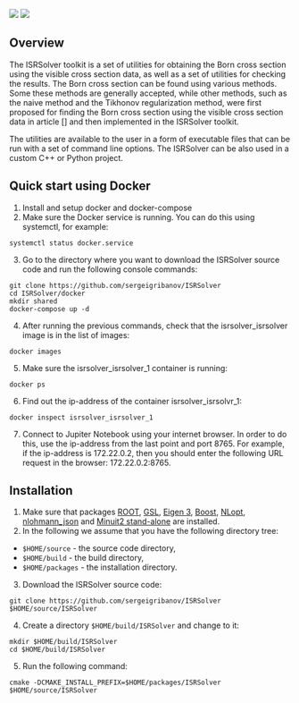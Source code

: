 
![](figures/badge_license_gpl3.svg)
![](figures/badge_linux_passed.svg)

## Overview

The ISRSolver toolkit is a set of utilities for obtaining the Born cross section using the visible cross section data, as well as a set of utilities for checking the results. The Born cross section can be found using various methods. Some these methods are generally accepted, while other methods, such as the naive method and the Tikhonov regularization method, were first proposed for finding the Born cross section using the visible cross section data in article [] and then implemented in the ISRSolver toolkit.

The utilities are available to the user in a form of executable files that can be run with a set of command line options. The ISRSolver can be also used in a custom C++ or Python project.

## Quick start using Docker
1. Install and setup docker and docker-compose
2. Make sure the Docker service is running. You can do this using systemctl, for example:
  ```console
  systemctl status docker.service
  ```
3. Go to the directory where you want to download the ISRSolver source code and run the following console commands:
  ```console
  git clone https://github.com/sergeigribanov/ISRSolver
  cd ISRSolver/docker
  mkdir shared
  docker-compose up -d
  ```
4. After running the previous commands, check that the isrsolver_isrsolver image is in the list of images: 
  ```console
  docker images
  ```
5. Make sure the isrsolver_isrsolver_1 container is running:
  ```console
  docker ps
  ```
6. Find out the ip-address of the container isrsolver_isrsolvr_1:
  ```console
  docker inspect isrsolver_isrsolver_1
  ```
7. Connect to Jupiter Notebook using your internet browser. In order to do this, use the ip-address from the last point and port 8765. For example, if the ip-address is 172.22.0.2, then you should enter the following URL request in the browser: 172.22.0.2:8765.

## Installation
1. Make sure that packages [ROOT](https://root.cern "ROOT - Data Analysis Framework"), [GSL](https://www.gnu.org/software/gsl "GSL - GNU Scientific Library"), [Eigen 3](https://eigen.tuxfamily.org/index.php?title=Main_Page "Eigen - C++ template library for linear algebra"), [Boost](https://www.boost.org "Boost - free peer-reviewed portable C++ source libraries"), [NLopt](https://nlopt.readthedocs.io/en/latest "NLopt - free/open-source library for nonlinear optimization"), [nlohmann_json](https://github.com/nlohmann/json "JSON for Modern C++") and [Minuit2 stand-alone](https://github.com/GooFit/Minuit2 "Stand-alone Minuit2") are installed.
2. In the following we assume that you have the following directory tree:
 - ```$HOME/source``` - the source code directory,
 - ```$HOME/build``` - the build directory,
 - ```$HOME/packages``` - the installation directory.

3. Download the ISRSolver source code:
  ```console
  git clone https://github.com/sergeigribanov/ISRSolver $HOME/source/ISRSolver
  ```
4. Create a directory ```$HOME/build/ISRSolver``` and change to it:
  ```console
  mkdir $HOME/build/ISRSolver
  cd $HOME/build/ISRSolver
  ```
 5. Run the following command:
  ```console
  cmake -DCMAKE_INSTALL_PREFIX=$HOME/packages/ISRSolver $HOME/source/ISRSolver
  ```

<!-- ## Relationship between Born and visible cross section -->
<!-- Precise measurement of the inclusive cross section of an e+e- annihilation to hadrons is -->
<!-- the main goal of the experiments carried out with the CMD-3 detector at the VEPP-2000 collider.  -->
<!-- This cross section is of interest in connection with the measurement of the fine structure constant  -->
<!-- and the problem of the muon anomalous magnetic moment. The inclusive cross section of an e+e-  -->
<!-- annihilation to hadrons is considered as the sum of the cross sections for exclusive processes  -->
<!-- of e+e- annihilation into different hadronic states. In the experiments carried out with the CMD-3  -->
<!-- detector, the visible cross section <img src="https://render.githubusercontent.com/render/math?math=\large{\sigma_{\rm vis}}"> -->
<!-- is measured, while the Born cross section <img src="https://render.githubusercontent.com/render/math?math=\large{\sigma_{\rm Born}}"> -->
<!-- is of interest. The visible and Born cross sections are related by the following integral equation: -->

<!-- ![equation Kuraev-Fadin](figures/equation1KuraevFadin.png) -->

<!-- where <img src="https://render.githubusercontent.com/render/math?math=\large{\varepsilon(x, s)}"> is a detection efficiency that depends on  -->
<!-- center-of-mass energy <img src="https://render.githubusercontent.com/render/math?math=\large{\sqrt{s}}"> and the energy fraction carried -->
<!-- away by initial state radiation (ISR). Equation (1) were first obtained by E.A. Kuraev amd V.S. Fadin in the work [1]. -->

<!-- It should be noted that the center-of-mass energy is known with some accuracy. This accuracy is determined by the spread of particle energies in each beam and the accuracy of energy measurement. Typical standard deviation of the center-of-mass energy in the case of VEPP-2000 is about 1-3 MeV. Thus, instead of equation (1), the relationship between the visible and Born cross sections is given by equation (2): -->
<!-- ![equation Kuraev-Fadin](figures/equation2KuraevFadinBlured.png) -->

<!-- where <img src="https://render.githubusercontent.com/render/math?math=\large{\sigma_{E}(s)}"> is the center-of-mass energy standard deviation. Note that for smooth energy dependences of the cross section, the energy spread can be neglected and equation (1) can be used to relate the visible and Born cross sections. -->

<!-- ## Methods for obtaining the Born cross section using the visible cross section data  -->

<!-- The most common methods for obtaining the Born cross section using the visible cross section data are the iterative calculation of the radiative correction and the visible cross section fit using qquations (1) or (2), where the Born cross section is specified in some model.  -->

<!-- Equations (1) and (2) can be reduced to a system of linear equations. To reach this goal, it is necessary to interpolate the unknown Born cross section and express the interpolation coefficients in terms of the unknown values of the Born cross section at the energy points where the visible cross section is measured. Then the interpolation of the Born cross section must be substituted into equation (1) or (2). After integration, a system of linear equations for the unknown values of the Born cross section is obtained. This system can be solved directly. This method of finding the Born section is referred to below as the **naive method**. However, it is known that the problem of finding a numerical solution to Fredholm (Volterra) integral equations of the first kind is an ill-posed problem. Equations (1) and (2) are just integral equations of the first kind. Usually, in the case of ill-posed problem, even small perturbations in the right-hand side of the considered equation can lead to large changes in the numerical solution. However, it can be easily shown that in the case of equation (1), the ill-posedness of the problem can be neglected (i.e. equation can be solved with high accuracy using the naive method), since the kernel of the integral operator decreases rapidly with increasing x. In the case of equation (2), the ill-posedness of the problem can be neglected only if the energy spread is much less than the distance between the energy points. Otherwise, to solve equations (1) or (2), it is necessary to use regularization methods, for example, the Tikhonov regularization method. It is known that regularization methods, in contrast to the naive method, give a biased answer and, as a result, an incorrect covariance matrix for a numerical solution. For this reason, regularization methods are not suitable for the obtaining of the Born cross section. Since with a large center-of-mass energy spread, the naive method leads to a large spread of points of the numerical solution, and the regularization methods do not give the correct covariance matrix, then in this case another method for finding the Born cross section should be used, for example, a model fit of the visible cross section using equation (2). More details about the naive method and the Tikhonov regularization method can be found in the article []. -->

<!-- ### Naive method -->

<!-- ![alt text](figures/equation3KuraevFadinSLE.png) -->

<!-- ![alt text](figures/equation4KuraevFadinBluredSLE.png) -->

<!-- ### Regularization -->

<!-- ### Iterative method -->

<!-- ### Visible cross section fit -->

<!-- ## Usage -->

<!-- ### Naive method -->

<!-- ### Regularization -->

<!-- ### Iterative method -->


